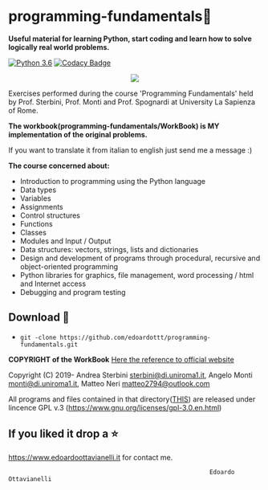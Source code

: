# programming-fundamentals🧠

**Useful material for learning Python, start coding and learn how to solve logically real world problems.**

[![Python 3.6](https://img.shields.io/badge/python-3.6-blue.svg)](https://www.python.org/downloads/release/python-360/)
[![Codacy Badge](https://api.codacy.com/project/badge/Grade/f34580339dbb4cf7ab0daa85b6c98009)](https://www.codacy.com/manual/edoardottt/programming-fundamentals?utm_source=github.com&amp;utm_medium=referral&amp;utm_content=edoardottt/programming-fundamentals&amp;utm_campaign=Badge_Grade)



<p align="center">
  <img src="https://github.com/edoardottt/programming-fundamentals/blob/master/Images/1.png">
</p>

Exercises performed during the course 'Programming Fundamentals' held by Prof. Sterbini, Prof. Monti and Prof. Spognardi at  University La Sapienza of Rome.

**The workbook(programming-fundamentals/WorkBook) is MY implementation of the original problems.**

If you want to translate it from italian to english just send me a message :)

**The course concerned about:**

- Introduction to programming using the Python language
- Data types
- Variables
- Assignments
- Control structures
- Functions
- Classes
- Modules and Input / Output
- Data structures: vectors, strings, lists and dictionaries
- Design and development of programs through procedural, recursive and object-oriented programming
- Python libraries for graphics, file management, word processing / html and Internet access
- Debugging and program testing


Download 📡
--------

- `git -clone https://github.com/edoardottt/programming-fundamentals.git`


**COPYRIGHT of the WorkBook** [Here the reference to official website](https://q2a.di.uniroma1.it/assets/eserciziario-python/script/)


Copyright (C) 2019- Andrea Sterbini <sterbini@di.uniroma1.it>, 
                    Angelo Monti <monti@di.uniroma1.it>, 
                    Matteo Neri <matteo2794@outlook.com>
                    

All programs and files contained in that directory([THIS](https://q2a.di.uniroma1.it/assets/eserciziario-python/script/)) are released under lincence GPL v.3 
(https://www.gnu.org/licenses/gpl-3.0.en.html)

If you liked it drop a :star:
--------

https://www.edoardoottavianelli.it for contact me.

                                                            Edoardo Ottavianelli

